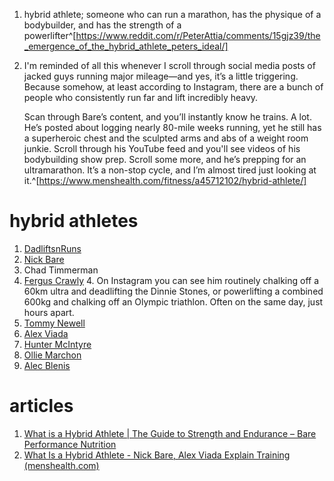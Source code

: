 1. hybrid athlete; someone who can run a marathon, has the physique of a bodybuilder, and has the strength of a powerlifter^[https://www.reddit.com/r/PeterAttia/comments/15gjz39/the_emergence_of_the_hybrid_athlete_peters_ideal/]
2. I'm reminded of all this whenever I scroll through social media posts of jacked guys running major mileage—and yes, it’s a little triggering. Because somehow, at least according to Instagram, there are a bunch of people who consistently run far and lift incredibly heavy.
   
   Scan through Bare’s content, and you’ll instantly know he trains. A lot. He’s posted about logging nearly 80-mile weeks running, yet he still has a superheroic chest and the sculpted arms and abs of a weight room junkie. Scroll through his YouTube feed and you'll see videos of his bodybuilding show prep. Scroll some more, and he’s prepping for an ultramarathon. It’s a non-stop cycle, and I’m almost tired just looking at it.^[https://www.menshealth.com/fitness/a45712102/hybrid-athlete/]

# hybrid athletes
1. [DadliftsnRuns](https://new.reddit.com/user/DadliftsnRuns/)
2. [Nick Bare](https://www.instagram.com/nickbarefitness/?hl=en)
3. Chad Timmerman
4. [Fergus Crawly](https://www.instagram.com/ferguscrawley/?hl=en)
	4. On Instagram you can see him routinely chalking off a 60km ultra and deadlifting the Dinnie Stones, or powerlifting a combined 600kg and chalking off an Olympic triathlon. Often on the same day, just hours apart.
5. [Tommy Newell](https://www.instagram.com/tommynewell/)
6. [Alex Viada](https://www.instagram.com/alex.viada/?hl=en)
7. [Hunter McIntyre](https://www.instagram.com/huntthesheriff/)
8. [Ollie Marchon](https://www.instagram.com/olliemarchon/)
9. [Alec Blenis](https://www.instagram.com/alecblenis/)

# articles
1. [What is a Hybrid Athlete | The Guide to Strength and Endurance – Bare Performance Nutrition](https://www.bareperformancenutrition.com/blogs/content/what-is-a-hybrid-athlete-the-full-guide-to-strength-endurance)
2. [What Is a Hybrid Athlete - Nick Bare, Alex Viada Explain Training (menshealth.com)](https://www.menshealth.com/fitness/a45712102/hybrid-athlete/)